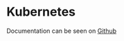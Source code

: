 # Kubernetes

Documentation can be seen on [Github](https://github.com/inveniosoftware/helm-invenio/tree/master/invenio-k8s)
